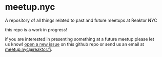 # meetup.nyc
A repository of all things related to past and future meetups at Reaktor NYC

this repo is a work in progress! 

if you are interested in presenting something at a future meetup please let us know! [open a new issue](https://github.com/reaktor/meetup.nyc/issues/new) on this github repo or send us an email at meetup.nyc@reaktor.fi. 
